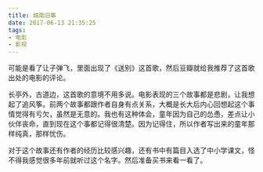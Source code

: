 ```yaml
---
title: 城南旧事
date: 2017-06-13 21:35:25
tags:
- 电影
- 影视
---
```


可能是看了让子弹飞，里面出现了《送别》这首歌，然后豆瓣就给我推荐了这首歌出处的电影的评论。

长亭外，古道边，这首歌的意境不用多说。电影表现的三个故事都是悲剧，让我想起了追风筝。前两个故事都跟作者自身有点关系，大概是长大后内心回想起这个事情觉得有亏欠，虽然是无意的。我也有这种体会，童年因为自己的怂恿，差点让小伙伴丧命，直到现在这个事都记得很清楚。因为记得住，所以作者写出来的童年那样纯真，那样忧伤。

对于这个故事还有作者的经历比较感兴趣，还有书中有篇目入选了中小学课文，怪不得我感觉很多年前就听过这个名字。然后准备买书来看一看了。
